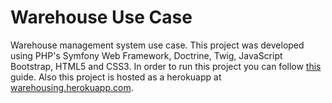 # Warehouse Use Case

Warehouse management system use case. This project was developed using PHP's Symfony Web Framework, Doctrine, Twig, JavaScript Bootstrap, HTML5 and CSS3. In order to run this project you can follow [this](https://symfony.com/doc/current/setup.html) guide. Also this project is hosted as a herokuapp at [warehousing.herokuapp.com](https://warehousing.herokuapp.com).
